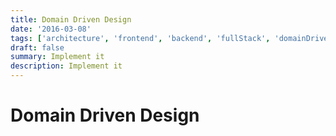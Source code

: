```yaml
---
title: Domain Driven Design
date: '2016-03-08'
tags: ['architecture', 'frontend', 'backend', 'fullStack', 'domainDrivenDesign']
draft: false
summary: Implement it
description: Implement it
---
```

# Domain Driven Design



